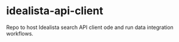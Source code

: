# idealista-api-client
Repo to host Idealista search API client ode and run data integration workflows.
